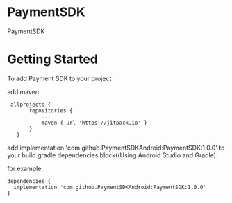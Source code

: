 # PaymentSDK
PaymentSDK




# Getting Started

To add Payment SDK to your project 

  add maven
 ```
  allprojects {
		repositories {
			...
			maven { url 'https://jitpack.io' }
		}
	}
  ```	
  
  
  add implementation 'com.github.PaymentSDKAndroid:PaymentSDK:1.0.0' to your build.gradle dependencies block((Using Android Studio and Gradle): 
  
  for example:
  
  ```
  dependencies {
    implementation 'com.github.PaymentSDKAndroid:PaymentSDK:1.0.0'
  }
  ```
